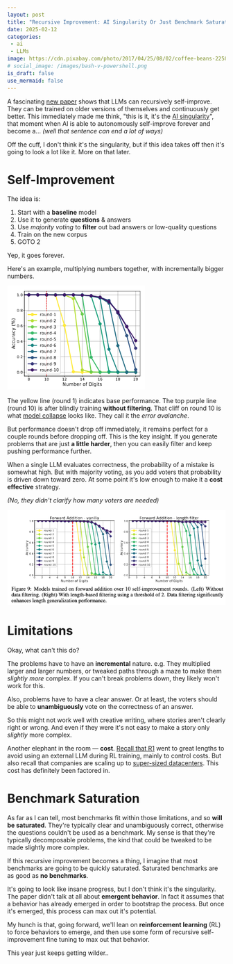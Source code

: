 ```yaml
---
layout: post
title: "Recursive Improvement: AI Singularity Or Just Benchmark Saturation?"
date: 2025-02-12
categories:
 - ai
 - LLMs
image: https://cdn.pixabay.com/photo/2017/04/25/08/02/coffee-beans-2258839_960_720.jpg
# social_image: /images/bash-v-powershell.png
is_draft: false
use_mermaid: false
---
```


A fascinating [new paper][paper] shows that LLMs can recursively self-improve. They can
be trained on older versions of themselves and continuously get better. This immediately made
me think, "this is it, it's the [AI singularity][sing]", that moment when AI is able to autonomously
self-improve forever and become a... _(well that sentence can end a lot of ways)_

Off the cuff, I don't think it's the singularity, but if this idea takes off then it's going
to look a lot like it. More on that later.


# Self-Improvement
The idea is:

1. Start with a **baseline** model
2. Use it to generate **questions** & answers
3. Use _majority voting_ to **filter** out bad answers or low-quality questions
4. Train on the new corpus
5. GOTO 2

Yep, it goes forever.

Here's an example, multiplying numbers together, with incrementally bigger numbers.

![](/images/self-improvement-digits.png)

The yellow line (round 1) indicates base performance. The top purple line (round 10)
is after blindly training **without filtering**. That cliff on round 10 is what [model collapse][collapse]
looks like. They call it the _error avalanche_.

But performance doesn't drop off immediately, it remains perfect for a couple rounds before
dropping off. This is the key insight. If you generate problems that are just **a little
harder**, then you can easily filter and keep pushing performance further.

When a single LLM evaluates correctness, the probability of a mistake
is somewhat high. But with majority voting, as you add voters that probability is driven
down toward zero. At some point it's low enough to make it a **cost effective** strategy.

_(No, they didn't clarify how many voters are needed)_

![](/images/self-improvement-filtered.png)



# Limitations
Okay, what can't this do?

The problems have to have an **incremental** nature. e.g. They multiplied
larger and larger numbers, or tweaked paths through a maze to make them _slightly more_ complex.
If you can't break problems down, they likely won't work for this.

Also, problems have to have a clear answer. Or at least, the voters should be able to **unambiguously**
vote on the correctness of an answer.

So this might not work well with creative writing, where stories aren't clearly right or wrong. And even
if they were it's not easy to make a story only _slightly_ more complex.

Another elephant in the room — **cost**. [Recall that R1][r1] went to great lengths to avoid using
an external LLM during RL training, mainly to control costs. But also recall that companies are
scaling up to [super-sized datacenters][stargate]. This cost has definitely been factored in.



# Benchmark Saturation
As far as I can tell, most benchmarks fit within those limitations, and so **will be saturated**. They're typically clear and
unambiguously correct, otherwise the questions couldn't be used as a benchmark. My sense is that
they're typically decomposable problems, the kind that could be tweaked to be made slightly more
complex.

If this recursive improvement becomes a thing, I imagine that most benchmarks are going to
be quickly saturated. Saturated benchmarks are as good as **no benchmarks**. 

It's going to look like insane progress, but I don't think it's the singularity. The paper didn't
talk at all about **emergent behavior**. In fact it assumes that a behavior has already emerged
in order to bootstrap the process. But once it's emerged, this process can max out it's potential.

My hunch is that, going forward, we'll lean on **reinforcement learning** (RL) to force behaviors to emerge, and then
use some form of recursive self-improvement fine tuning to max out that behavior.

This year just keeps getting wilder..


 [paper]: https://arxiv.org/abs/2502.01612
 [sing]: https://en.wikipedia.org/wiki/Technological_singularity
 [collapse]: https://www.nature.com/articles/s41586-024-07566-y
 [r1]: /blog/2025/01/25/r1
 [stargate]: https://openai.com/index/announcing-the-stargate-project/
